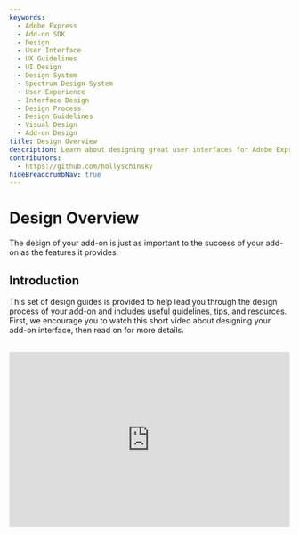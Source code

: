 ```yaml
---
keywords:
  - Adobe Express
  - Add-on SDK
  - Design
  - User Interface
  - UX Guidelines
  - UI Design
  - Design System
  - Spectrum Design System
  - User Experience
  - Interface Design
  - Design Process
  - Design Guidelines
  - Visual Design
  - Add-on Design
title: Design Overview
description: Learn about designing great user interfaces for Adobe Express add-ons. This overview covers design principles, guidelines, and resources to help you create successful add-on experiences.
contributors:
  - https://github.com/hollyschinsky
hideBreadcrumbNav: true
---
```


# Design Overview

The design of your add-on is just as important to the success of your add-on as the features it provides.

## Introduction

This set of design guides is provided to help lead you through the design process of your add-on and includes useful guidelines, tips, and resources. First, we encourage you to watch this short video about designing your add-on interface, then read on for more details. <br/><br/>

<div style="display: flex; justify-content: center;">
    <iframe width="560" height="315" src="https://www.youtube.com/embed/E9atPm5djco?si=QbafmhPAKJa6R4rI" title="Designing Add-on Interfaces" frameborder="0" allow="accelerometer; autoplay; clipboard-write; encrypted-media; gyroscope; picture-in-picture; web-share" allowfullscreen></iframe>  
</div>
